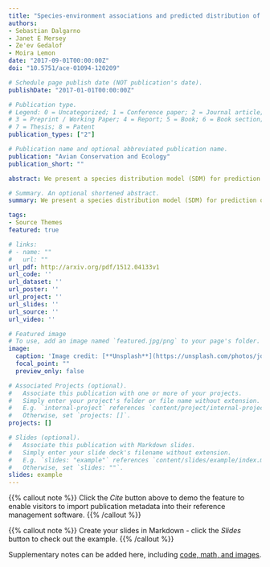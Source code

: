 ```yaml
---
title: "Species-environment associations and predicted distribution of Black Oystercatcher breeding pairs in Haida Gwaii, British Columbia, Canada"
authors:
- Sebastian Dalgarno
- Janet E Mersey
- Ze'ev Gedalof
- Moira Lemon
date: "2017-09-01T00:00:00Z"
doi: "10.5751/ace-01094-120209"

# Schedule page publish date (NOT publication's date).
publishDate: "2017-01-01T00:00:00Z"

# Publication type.
# Legend: 0 = Uncategorized; 1 = Conference paper; 2 = Journal article;
# 3 = Preprint / Working Paper; 4 = Report; 5 = Book; 6 = Book section;
# 7 = Thesis; 8 = Patent
publication_types: ["2"]

# Publication name and optional abbreviated publication name.
publication: "Avian Conservation and Ecology"
publication_short: ""

abstract: We present a species distribution model (SDM) for prediction of Black Oystercatcher (Haematopus bachmani) breeding pair occurrence in Haida Gwaii, British Columbia. Boosted regression trees, a machine learning algorithm, was used to fit the model. In total, 14 predictors were selected a priori through development of a conceptual model. Breeding pair occurrence data were compiled from two available surveys conducted in 2005 and 2010 (545 km of shoreline surveyed in total). All data were aggregated to common model units (vector polyline shoreline segments approximately 100 m in length), which approximate breeding territory size. The final model, which included eight predictors (distance to treeline, island area, wave exposure, shoreline type, intertidal area within 50 m, segment length, rat occurrence, and intertidal area within 1000 m), had excellent predictive ability assessed by 10-fold cross-validation (AUC = 0.89). Predictive ability was reduced when the model was trained and tested on spatially (AUC = 0.86) and temporally (AUC = 0.83) independent data. Distance to treeline and island area had greatest influence on the model (RI = 41.5% and RI = 36.7%, respectively); we hypothesized that these predictors are related to avoidance of predators. Partial dependence plots revealed that breeding pairs tended to occur; further from the treeline, on small islands, at high wave exposures, at moderate intertidal area, on bedrock or gravel shoreline types, and on islands without rats. However, breeding pairs tended not to occur on very small islands and at very high wave exposures, which we hypothesize to reflect avoidance of nest washout. Results may inform local conservation and management efforts, i.e., from predictive maps, and eventual development of a high-resolution (~100 m) model for prediction of Black Oystercatcher breeding pairs at a regional scale. Further, methods and GIS data sets developed may be used to model distribution of other coastal species in the region.

# Summary. An optional shortened abstract.
summary: We present a species distribution model (SDM) for prediction of Black Oystercatcher (Haematopus bachmani) breeding pair occurrence in Haida Gwaii, British Columbia.

tags:
- Source Themes
featured: true

# links:
# - name: ""
#   url: ""
url_pdf: http://arxiv.org/pdf/1512.04133v1
url_code: ''
url_dataset: ''
url_poster: ''
url_project: ''
url_slides: ''
url_source: ''
url_video: ''

# Featured image
# To use, add an image named `featured.jpg/png` to your page's folder. 
image:
  caption: 'Image credit: [**Unsplash**](https://unsplash.com/photos/jdD8gXaTZsc)'
  focal_point: ""
  preview_only: false

# Associated Projects (optional).
#   Associate this publication with one or more of your projects.
#   Simply enter your project's folder or file name without extension.
#   E.g. `internal-project` references `content/project/internal-project/index.md`.
#   Otherwise, set `projects: []`.
projects: []

# Slides (optional).
#   Associate this publication with Markdown slides.
#   Simply enter your slide deck's filename without extension.
#   E.g. `slides: "example"` references `content/slides/example/index.md`.
#   Otherwise, set `slides: ""`.
slides: example
---
```


{{% callout note %}}
Click the *Cite* button above to demo the feature to enable visitors to import publication metadata into their reference management software.
{{% /callout %}}

{{% callout note %}}
Create your slides in Markdown - click the *Slides* button to check out the example.
{{% /callout %}}

Supplementary notes can be added here, including [code, math, and images](https://wowchemy.com/docs/writing-markdown-latex/).
